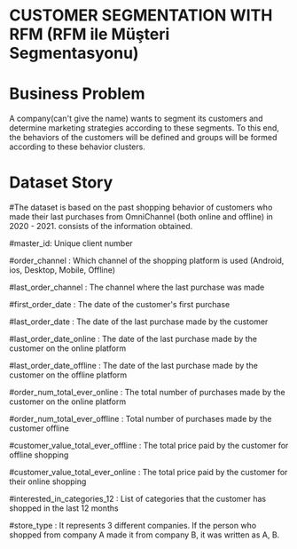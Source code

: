 # CUSTOMER SEGMENTATION WITH RFM (RFM ile Müşteri Segmentasyonu)
# Business Problem

A company(can't give the name) wants to segment its customers and determine marketing strategies according to these segments.
To this end, the behaviors of the customers will be defined and groups will be formed according to these behavior clusters.

# Dataset Story
 #The dataset is based on the past shopping behavior of customers who made their last purchases from OmniChannel (both online and offline) in 2020 - 2021.
 consists of the information obtained.

 #master_id: Unique client number
 
 #order_channel : Which channel of the shopping platform is used (Android, ios, Desktop, Mobile, Offline)
 
 #last_order_channel : The channel where the last purchase was made
 
 #first_order_date : The date of the customer's first purchase
 
 #last_order_date : The date of the last purchase made by the customer
 
 #last_order_date_online : The date of the last purchase made by the customer on the online platform
 
 #last_order_date_offline : The date of the last purchase made by the customer on the offline platform
 
 #order_num_total_ever_online : The total number of purchases made by the customer on the online platform
 
 #order_num_total_ever_offline : Total number of purchases made by the customer offline
 
 #customer_value_total_ever_offline : The total price paid by the customer for offline shopping
 
 #customer_value_total_ever_online : The total price paid by the customer for their online shopping
 
 #interested_in_categories_12 : List of categories that the customer has shopped in the last 12 months
 
 #store_type : It represents 3 different companies. If the person who shopped from company A made it from company B, it was written as A, B.
